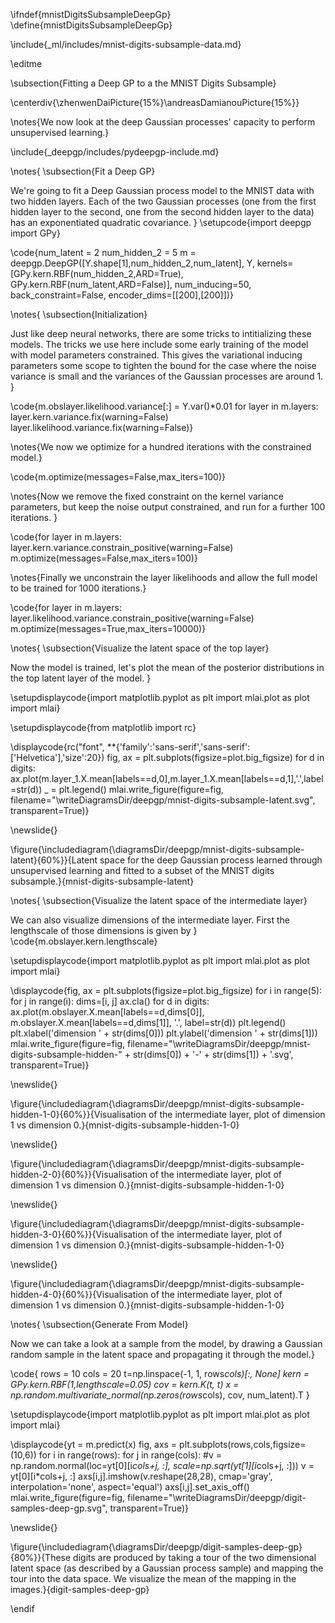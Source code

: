 \ifndef{mnistDigitsSubsampleDeepGp}
\define{mnistDigitsSubsampleDeepGp}

\include{_ml/includes/mnist-digits-subsample-data.md}

\editme

\subsection{Fitting a Deep GP to a the MNIST Digits Subsample}

\centerdiv{\zhenwenDaiPicture{15%}\andreasDamianouPicture{15%}}

\notes{We now look at the deep Gaussian processes' capacity to perform unsupervised learning.}

\include{_deepgp/includes/pydeepgp-include.md}

\notes{
\subsection{Fit a Deep GP}

We're going to fit a Deep Gaussian process model to the MNIST data with two hidden layers. Each of the two Gaussian processes (one from the first hidden layer to the second, one from the second hidden layer to the data) has an exponentiated quadratic covariance.
}
\setupcode{import deepgp
import GPy}

\code{num_latent = 2
num_hidden_2 = 5
m = deepgp.DeepGP([Y.shape[1],num_hidden_2,num_latent],
                  Y,
                  kernels=[GPy.kern.RBF(num_hidden_2,ARD=True), 
                           GPy.kern.RBF(num_latent,ARD=False)], 
                  num_inducing=50, back_constraint=False, 
                  encoder_dims=[[200],[200]])}
				  
\notes{
\subsection{Initialization}

Just like deep neural networks, there are some tricks to intitializing these models. The tricks we use here include some early training of the model with model parameters constrained. This gives the variational inducing parameters some scope to tighten the bound for the case where the noise variance is small and the variances of the Gaussian processes are around 1. 
}

\code{m.obslayer.likelihood.variance[:] = Y.var()*0.01
for layer in m.layers:
    layer.kern.variance.fix(warning=False)
    layer.likelihood.variance.fix(warning=False)}
	
\notes{We now we optimize for a hundred iterations with the constrained model.}

\code{m.optimize(messages=False,max_iters=100)}

\notes{Now we remove the fixed constraint on the kernel variance parameters, but keep the noise output constrained, and run for a further 100 iterations. }

\code{for layer in m.layers:
    layer.kern.variance.constrain_positive(warning=False)
m.optimize(messages=False,max_iters=100)}

\notes{Finally we unconstrain the layer likelihoods and allow the full model to be trained for 1000 iterations.}

\code{for layer in m.layers:
    layer.likelihood.variance.constrain_positive(warning=False)
m.optimize(messages=True,max_iters=10000)}

\notes{
\subsection{Visualize the latent space of the top layer}

Now the model is trained, let's plot the mean of the posterior distributions in the top latent layer of the model. }

\setupdisplaycode{import matplotlib.pyplot as plt
import mlai.plot as plot
import mlai}

\setupdisplaycode{from matplotlib import rc}

\displaycode{rc("font", **{'family':'sans-serif','sans-serif':['Helvetica'],'size':20})
fig, ax = plt.subplots(figsize=plot.big_figsize)
for d in digits:
    ax.plot(m.layer_1.X.mean[labels==d,0],m.layer_1.X.mean[labels==d,1],'.',label=str(d))
_ = plt.legend()
mlai.write_figure(figure=fig, filename="\writeDiagramsDir/deepgp/mnist-digits-subsample-latent.svg", transparent=True)}

\newslide{}

\figure{\includediagram{\diagramsDir/deepgp/mnist-digits-subsample-latent}{60%}}{Latent space for the deep Gaussian process learned through unsupervised learning and fitted to a subset of the MNIST digits subsample.}{mnist-digits-subsample-latent}

\notes{
\subsection{Visualize the latent space of the intermediate layer}

We can also visualize dimensions of the intermediate layer. First the lengthscale of those dimensions is given by
}
\code{m.obslayer.kern.lengthscale}

\setupdisplaycode{import matplotlib.pyplot as plt
import mlai.plot as plot
import mlai}

\displaycode{fig, ax = plt.subplots(figsize=plot.big_figsize)
for i in range(5):
    for j in range(i):
        dims=[i, j]
        ax.cla()
        for d in digits:
            ax.plot(m.obslayer.X.mean[labels==d,dims[0]],
                 m.obslayer.X.mean[labels==d,dims[1]],
                 '.', label=str(d))
        plt.legend()
        plt.xlabel('dimension ' + str(dims[0]))
        plt.ylabel('dimension ' + str(dims[1]))
        mlai.write_figure(figure=fig, filename="\writeDiagramsDir/deepgp/mnist-digits-subsample-hidden-" + str(dims[0]) + '-' + str(dims[1]) + '.svg', transparent=True)}
		
\newslide{}

\figure{\includediagram{\diagramsDir/deepgp/mnist-digits-subsample-hidden-1-0}{60%}}{Visualisation of the intermediate layer, plot of dimension 1 vs dimension 0.}{mnist-digits-subsample-hidden-1-0}

\newslide{}

\figure{\includediagram{\diagramsDir/deepgp/mnist-digits-subsample-hidden-2-0}{60%}}{Visualisation of the intermediate layer, plot of dimension 1 vs dimension 0.}{mnist-digits-subsample-hidden-1-0}

\newslide{}

\figure{\includediagram{\diagramsDir/deepgp/mnist-digits-subsample-hidden-3-0}{60%}}{Visualisation of the intermediate layer, plot of dimension 1 vs dimension 0.}{mnist-digits-subsample-hidden-1-0}

\newslide{}

\figure{\includediagram{\diagramsDir/deepgp/mnist-digits-subsample-hidden-4-0}{60%}}{Visualisation of the intermediate layer, plot of dimension 1 vs dimension 0.}{mnist-digits-subsample-hidden-1-0}

\notes{
\subsection{Generate From Model}

Now we can take a look at a sample from the model, by drawing a Gaussian random sample in the latent space and propagating it through the model.}

\code{
rows = 10
cols = 20
t=np.linspace(-1, 1, rows*cols)[:, None]
kern = GPy.kern.RBF(1,lengthscale=0.05)
cov = kern.K(t, t)
x = np.random.multivariate_normal(np.zeros(rows*cols), cov, num_latent).T
}

\setupdisplaycode{import matplotlib.pyplot as plt
import mlai.plot as plot
import mlai}

\displaycode{yt = m.predict(x)
fig, axs = plt.subplots(rows,cols,figsize=(10,6))
for i in range(rows):
    for j in range(cols):
        #v = np.random.normal(loc=yt[0][i*cols+j, :], scale=np.sqrt(yt[1][i*cols+j, :]))
        v = yt[0][i*cols+j, :]
        axs[i,j].imshow(v.reshape(28,28), 
                        cmap='gray', interpolation='none',
                        aspect='equal')
        axs[i,j].set_axis_off()
mlai.write_figure(figure=fig, filename="\writeDiagramsDir/deepgp/digit-samples-deep-gp.svg", transparent=True)}

\newslide{}

\figure{\includediagram{\diagramsDir/deepgp/digit-samples-deep-gp}{80%}}{These digits are produced by taking a tour of the two dimensional latent space (as described by a Gaussian process sample) and mapping the tour into the data space. We visualize the mean of the mapping in the images.}{digit-samples-deep-gp}

\endif
